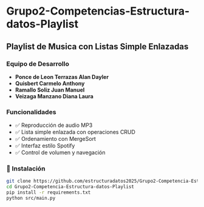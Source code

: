 # Grupo2-Competencias-Estructura-datos-Playlist

## Playlist de Musica con Listas Simple Enlazadas

### Equipo de Desarrollo
- **Ponce de Leon Terrazas Alan Dayler** 
- **Quisbert Carmelo Anthony** 
- **Ramallo Soliz Juan Manuel**
- **Veizaga Manzano Diana Laura** 

### Funcionalidades
- ✅ Reproducción de audio MP3
- ✅ Lista simple enlazada con operaciones CRUD
- ✅ Ordenamiento con MergeSort
- ✅ Interfaz estilo Spotify
- ✅ Control de volumen y navegación

### 🚀 Instalación
```bash
git clone https://github.com/estructuradatos2025/Grupo2-Competencia-Estructura-datos-Playlist.git
cd Grupo2-Competencia-Estructura-datos-Playlist
pip install -r requirements.txt
python src/main.py
